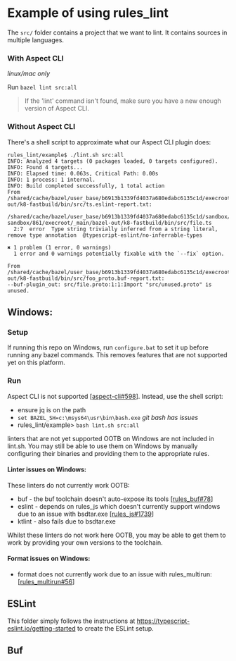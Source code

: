 # Example of using rules_lint

The `src/` folder contains a project that we want to lint.
It contains sources in multiple languages.

### With Aspect CLI

_linux/mac only_

Run `bazel lint src:all`

> If the 'lint' command isn't found, make sure you have a new enough version of Aspect CLI.

### Without Aspect CLI

There's a shell script to approximate what our Aspect CLI plugin does:

```
rules_lint/example$ ./lint.sh src:all
INFO: Analyzed 4 targets (0 packages loaded, 0 targets configured).
INFO: Found 4 targets...
INFO: Elapsed time: 0.063s, Critical Path: 0.00s
INFO: 1 process: 1 internal.
INFO: Build completed successfully, 1 total action
From /shared/cache/bazel/user_base/b6913b1339fd4037a680edabc6135c1d/execroot/_main/bazel-out/k8-fastbuild/bin/src/ts.eslint-report.txt:

/shared/cache/bazel/user_base/b6913b1339fd4037a680edabc6135c1d/sandbox/linux-sandbox/861/execroot/_main/bazel-out/k8-fastbuild/bin/src/file.ts
  2:7  error  Type string trivially inferred from a string literal, remove type annotation  @typescript-eslint/no-inferrable-types

✖ 1 problem (1 error, 0 warnings)
  1 error and 0 warnings potentially fixable with the `--fix` option.

From /shared/cache/bazel/user_base/b6913b1339fd4037a680edabc6135c1d/execroot/_main/bazel-out/k8-fastbuild/bin/src/foo_proto.buf-report.txt:
--buf-plugin_out: src/file.proto:1:1:Import "src/unused.proto" is unused.

```

## Windows:

### Setup
If running this repo on Windows, run `configure.bat` to set it up before running 
any bazel commands. This removes features that are not supported yet on this platform.

### Run
Aspect CLI is not supported [[aspect-cli#598](https://github.com/aspect-build/aspect-cli/issues/598)]. Instead, use the shell script:

- ensure jq is on the path
- `set BAZEL_SH=c:\msys64\usr\bin\bash.exe` _git bash has issues_
- rules_lint/example> `bash lint.sh src:all`

linters that are not yet supported OOTB on Windows are not included in lint.sh. You may still be able to use them on Windows by manually configuring
their binaries and providing them to the appropriate rules.

#### Linter issues on Windows:

These linters do not currently work OOTB:
- buf - the buf toolchain doesn't auto-expose its tools [[rules_buf#78](https://github.com/bufbuild/rules_buf/issues/78)]
- eslint - depends on rules_js which doesn't currently support windows due to an issue with bsdtar.exe [[rules_js#1739](https://github.com/aspect-build/rules_js/issues/1739)]
- ktlint - also fails due to bsdtar.exe

Whilst these linters do not work here OOTB, you may be able to get them to work by providing your own versions to the toolchain.

#### Format issues on Windows:
- format does not currently work due to an issue with rules_multirun: [[rules_multirun#56](https://github.com/keith/rules_multirun/issues/56)]

## ESLint

This folder simply follows the instructions at https://typescript-eslint.io/getting-started
to create the ESLint setup.

## Buf
